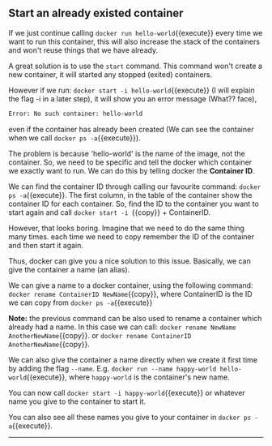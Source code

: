 ## Start an already existed container

If we just continue calling `docker run hello-world`{{execute}} every time we want to run this container, this will also increase the stack of the containers and won't reuse things that we have already.

A great solution is to use the `start` command. This command won't create a new container, it will started any stopped (exited) containers.

However if we run:
`docker start -i hello-world`{{execute}} (I will explain the flag -i in a later step), it will show you an error message (What?? face),
```bash
Error: No such container: hello-world
```
even if the container has already been created (We can see the container when we call `docker ps -a`{{execute}}).

The problem is because 'hello-world' is the name of the image, not the container. So, we need to be specific and tell the docker which container we exactly want to run. We can do this by telling docker the **Container ID**.

We can find the container ID through calling our favourite command: `docker ps -a`{{execute}}. The first column, in the table of the container show the container ID for each container. So, find the ID to the container you want to start again and call `docker start -i `{{copy}} +  ContainerID.

However, that looks boring. Imagine that we need to do the same thing many times. each time we need to copy remember the ID of the container and then start it again.

Thus, docker can give you a nice solution to this issue. Basically, we can give the container a name (an alias).

We can give a name to a docker container, using the following command:
 `docker rename ContainerID NewName`{{copy}}, where ContainerID is the ID we can copy from `docker ps -a`{{execute}}

 **Note:** the previous command can be also used to rename a container which already had a name. In this case we can call: `docker rename NewName AnotherNewName`{{copy}}. or `docker rename ContainerID AnotherNewName`{{copy}}.

 We can also give the container a name directly when we create it first time by adding the flag `--name`.
 E.g.
`docker run --name happy-world hello-world`{{execute}}, where `happy-world` is the container's new name.


You can now call `docker start -i happy-world`{{execute}} or whatever name you give to the container to start it.

You can also see all these names you give to your container in `docker ps -a`{{execute}}.










----------------------------
